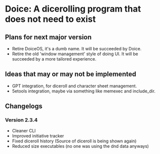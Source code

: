 # Doice: A dicerolling program that does not need to exist

## Plans for next major version

- Retire DoiceOS, it's a dumb name. It will be succeeded by Doice.
- Retire the old 'window management' style of doing UI. It will be succeeded by a more tailored experience.

## Ideas that may or may not be implemented

- GPT integration, for diceroll and character sheet management.
- 5etools integration, maybe via something like memexec and include_dir.

## Changelogs

### Version 2.3.4

- Cleaner CLI
- Improved initiative tracker
- Fixed diceroll history (Source of diceroll is being shown again)
- Reduced size executables (no one was using the dnd data anyways)
